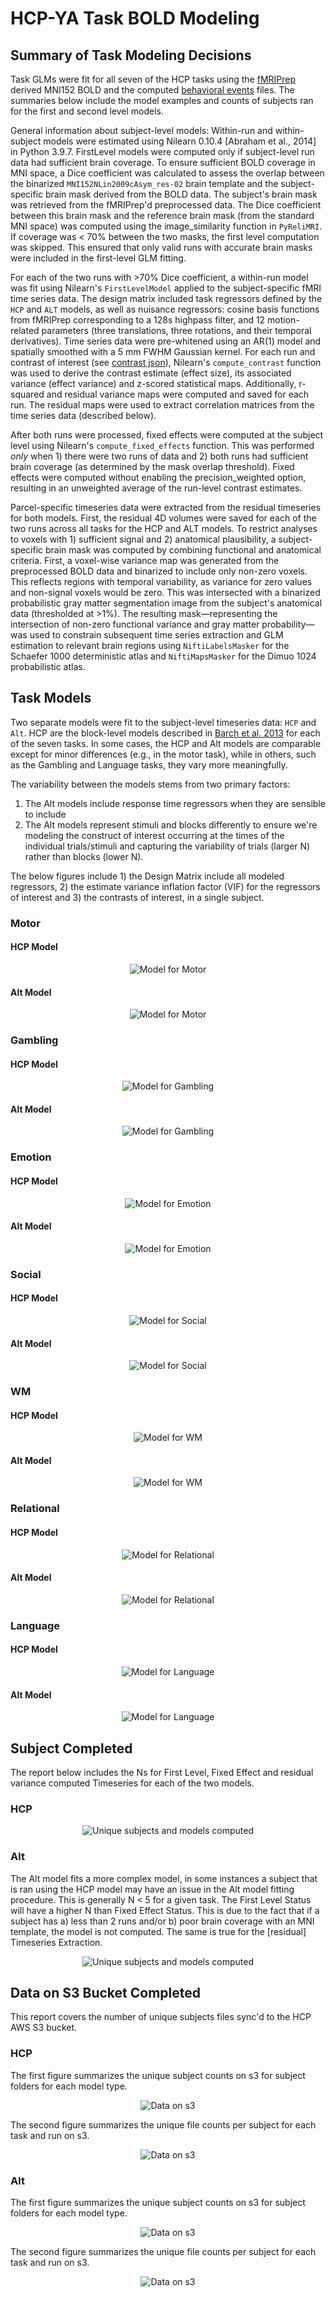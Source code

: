 # HCP-YA Task BOLD Modeling

## Summary of Task Modeling Decisions

Task GLMs were fit for all seven of the HCP tasks using the [fMRIPrep](../fmriprep/) derived MNI152 BOLD and the computed [behavioral events](../taskevents/) files. The summaries below include the model examples and counts of subjects ran for the first and second level models.

General information about subject-level models: Within-run and within-subject models were estimated using Nilearn 0.10.4 [Abraham et al., 2014] in Python 3.9.7. FirstLevel models were computed only if subject-level run data had sufficient brain coverage. To ensure sufficient BOLD coverage in MNI space, a Dice coefficient was calculated to assess the overlap between the binarized `MNI152NLin2009cAsym_res-02` brain template and the subject-specific brain mask derived from the BOLD data. The subject's brain mask was retrieved from the fMRIPrep'd preprocessed data. The Dice coefficient between this brain mask and the reference brain mask (from the standard MNI space) was computed using the image_similarity function in `PyReliMRI`. If coverage was < 70% between the two masks, the first level computation was skipped. This ensured that only valid runs with accurate brain masks were included in the first-level GLM fitting.

For each of the two runs with >70% Dice coefficient, a within-run model was fit using Nilearn's `FirstLevelModel` applied to the subject-specific fMRI time series data. The design matrix included task regressors defined by the `HCP` and `ALT` models, as well as nuisance regressors: cosine basis functions from fMRIPrep corresponding to a 128s highpass filter, and 12 motion-related parameters (three translations, three rotations, and their temporal derivatives). Time series data were pre-whitened using an AR(1) model and spatially smoothed with a 5 mm FWHM Gaussian kernel. For each run and contrast of interest (see [contrast json](./input_taskmodel.json)), Nilearn's `compute_contrast` function was used to derive the contrast estimate (effect size), its associated variance (effect variance) and z-scored statistical maps. Additionally, r-squared and residual variance maps were computed and saved for each run. The residual maps were used to extract correlation matrices from the time series data (described below).

After both runs were processed, fixed effects were computed at the subject level using Nilearn's `compute_fixed_effects` function. This was performed *only* when 1) there were two runs of data and 2) both runs had sufficient brain coverage (as determined by the mask overlap threshold). Fixed effects were computed without enabling the precision_weighted option, resulting in an unweighted average of the run-level contrast estimates.

Parcel-specific timeseries data were extracted from the residual timeseries for both models. First, the residual 4D volumes were saved for each of the two runs across all tasks for the HCP and ALT models. To restrict analyses to voxels with 1) sufficient signal and 2) anatomical plausibility, a subject-specific brain mask was computed by combining functional and anatomical criteria. First, a voxel-wise variance map was generated from the preprocessed BOLD data and binarized to include only non-zero voxels. This reflects regions with temporal variability, as variance for zero values and non-signal voxels would be zero. This was intersected with a binarized probabilistic gray matter segmentation image from the subject's anatomical data (thresholded at >1%). The resulting mask—representing the intersection of non-zero functional variance and gray matter probability—was used to constrain subsequent time series extraction and GLM estimation to relevant brain regions using `NiftiLabelsMasker` for the Schaefer 1000 deterministic atlas and `NiftiMapsMasker` for the Dimuo 1024 probabilistic atlas.

## Task Models

Two separate models were fit to the subject-level timeseries data: `HCP` and `Alt`. HCP are the block-level models described in [Barch et al. 2013](https://www.sciencedirect.com/science/article/pii/S1053811913005272) for each of the seven tasks. In some cases, the HCP and Alt models are comparable except for minor differences (e.g., in the motor task), while in others, such as the Gambling and Language tasks, they vary more meaningfully. 

The variability between the models stems from two primary factors:
1) The Alt models include response time regressors when they are sensible to include
2) The Alt models represent stimuli and blocks differently to ensure we're modeling the construct of interest occurring at the times of the individual trials/stimuli and capturing the variability of trials (larger N) rather than blocks (lower N).

The below figures include 1) the Design Matrix include all modeled regressors, 2) the estimate variance inflation factor (VIF) for the regressors of interest and 3) the contrasts of interest, in a single subject.


### Motor

#### HCP Model

<div style="text-align: center;">
  <img src="./imgs/sub-example_task-motor_mod-hcp_stat-designvifs.png" alt="Model for Motor" />
</div>

#### Alt Model

<div style="text-align: center;">
  <img src="./imgs/sub-example_task-motor_mod-alt_stat-designvifs.png" alt="Model for Motor" />
</div>

### Gambling

#### HCP Model

<div style="text-align: center;">
  <img src="./imgs/sub-example_task-gambling_mod-hcp_stat-designvifs.png" alt="Model for Gambling"  />
</div>

#### Alt Model

<div style="text-align: center;">
  <img src="./imgs/sub-example_task-gambling_mod-alt_stat-designvifs.png" alt="Model for Gambling" />
</div>

### Emotion

#### HCP Model

<div style="text-align: center;">
  <img src="./imgs/sub-example_task-emotion_mod-hcp_stat-designvifs.png" alt="Model for Emotion"  />
</div>

#### Alt Model

<div style="text-align: center;">
  <img src="./imgs/sub-example_task-emotion_mod-alt_stat-designvifs.png" alt="Model for Emotion"  />
</div>

### Social

#### HCP Model

<div style="text-align: center;">
  <img src="./imgs/sub-example_task-social_mod-hcp_stat-designvifs.png" alt="Model for Social"  />
</div>

#### Alt Model

<div style="text-align: center;">
  <img src="./imgs/sub-example_task-social_mod-alt_stat-designvifs.png" alt="Model for Social"  />
</div>

### WM

#### HCP Model

<div style="text-align: center;">
  <img src="./imgs/sub-example_task-WM_mod-hcp_stat-designvifs.png" alt="Model for WM"  />
</div>

#### Alt Model

<div style="text-align: center;">
  <img src="./imgs/sub-example_task-WM_mod-alt_stat-designvifs.png" alt="Model for WM"  />
</div>

### Relational

#### HCP Model

<div style="text-align: center;">
  <img src="./imgs/sub-example_task-relational_mod-hcp_stat-designvifs.png" alt="Model for Relational"  />
</div>

#### Alt Model

<div style="text-align: center;">
  <img src="./imgs/sub-example_task-relational_mod-alt_stat-designvifs.png" alt="Model for Relational"  />
</div>

### Language

#### HCP Model

<div style="text-align: center;">
  <img src="./imgs/sub-example_task-language_mod-hcp_stat-designvifs.png" alt="Model for Language"  />
</div>

#### Alt Model

<div style="text-align: center;">
  <img src="./imgs/sub-example_task-language_mod-alt_stat-designvifs.png" alt="Model for Language"  />
</div>


## Subject Completed

The report below includes the Ns for First Level, Fixed Effect and residual variance computed Timeseries for each of the two models. 

### HCP

<div style="text-align: center;">
  <img src="./imgs/modelsran_counts-uniqsubject_model-hcp.png" alt="Unique subjects and models computed"  />
</div>

### Alt

The Alt model fits a more complex model, in some instances a subject that is ran using the HCP model may have an issue in the Alt model fitting procedure. This is generally N < 5 for a given task. The First Level  Status will have a higher N than Fixed Effect Status. This is due to the fact that if a subject has a) less than 2 runs and/or b) poor brain coverage with an MNI template, the model is not computed. The same is true for the [residual]  Timeseries Extraction. 

<div style="text-align: center;">
  <img src="./imgs/modelsran_counts-uniqsubject_model-alt.png" alt="Unique subjects and models computed"  />
</div>


## Data on S3 Bucket Completed

This report covers the number of unique subjects files sync'd to the HCP AWS S3 bucket. 

### HCP

The first figure summarizes the unique subject counts on s3 for subject folders for each model type.

<div style="text-align: center;">
  <img src="./imgs/s3output_counts-uniqsubject_model-hcp.png" alt="Data on s3"  />
</div>

The second figure summarizes the unique file counts per subject for each task and run on s3.

<div style="text-align: center;">
  <img src="./imgs/s3filecounts_counts-uniqsubject_model-hcp.png" alt="Data on s3"  />
</div>

### Alt


The first figure summarizes the unique subject counts on s3 for subject folders for each model type.

<div style="text-align: center;">
  <img src="./imgs/s3output_counts-uniqsubject_model-alt.png" alt="Data on s3"  />
</div>

The second figure summarizes the unique file counts per subject for each task and run on s3.

<div style="text-align: center;">
  <img src="./imgs/s3filecounts_counts-uniqsubject_model-alt.png" alt="Data on s3"  />
</div>
